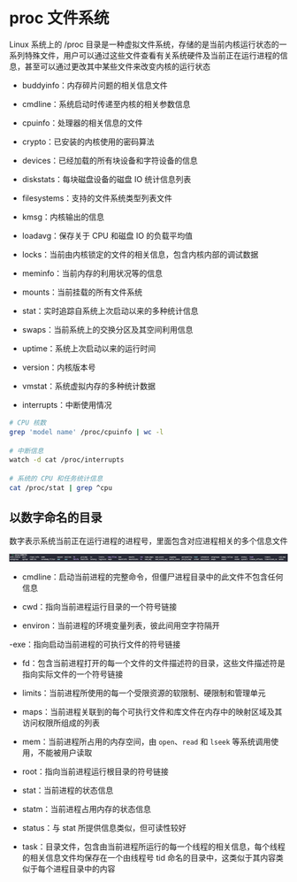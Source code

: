 # proc 文件系统

Linux 系统上的 /proc 目录是一种虚拟文件系统，存储的是当前内核运行状态的一系列特殊文件，用户可以通过这些文件查看有关系统硬件及当前正在运行进程的信息，甚至可以通过更改其中某些文件来改变内核的运行状态

- buddyinfo：内存碎片问题的相关信息文件

- cmdline：系统启动时传递至内核的相关参数信息

- cpuinfo：处理器的相关信息的文件

- crypto：已安装的内核使用的密码算法

- devices：已经加载的所有块设备和字符设备的信息

- diskstats：每块磁盘设备的磁盘 IO 统计信息列表

- filesystems：支持的文件系统类型列表文件

- kmsg：内核输出的信息

- loadavg：保存关于 CPU 和磁盘 IO 的负载平均值

- locks：当前由内核锁定的文件的相关信息，包含内核内部的调试数据

- meminfo：当前内存的利用状况等的信息

- mounts：当前挂载的所有文件系统

- stat：实时追踪自系统上次启动以来的多种统计信息

- swaps：当前系统上的交换分区及其空间利用信息

- uptime：系统上次启动以来的运行时间

- version：内核版本号

- vmstat：系统虚拟内存的多种统计数据

- interrupts：中断使用情况

```sh
# CPU 核数
grep 'model name' /proc/cpuinfo | wc -l

# 中断信息
watch -d cat /proc/interrupts

# 系统的 CPU 和任务统计信息
cat /proc/stat | grep ^cpu
```

## 以数字命名的目录

数字表示系统当前正在运行进程的进程号，里面包含对应进程相关的多个信息文件

![01](proc文件系统.assets/01.png)

- cmdline：启动当前进程的完整命令，但僵尸进程目录中的此文件不包含任何信息

- cwd：指向当前进程运行目录的一个符号链接

- environ：当前进程的环境变量列表，彼此间用空字符隔开

-exe：指向启动当前进程的可执行文件的符号链接

- fd：包含当前进程打开的每一个文件的文件描述符的目录，这些文件描述符是指向实际文件的一个符号链接

- limits：当前进程所使用的每一个受限资源的软限制、硬限制和管理单元

- maps：当前进程关联到的每个可执行文件和库文件在内存中的映射区域及其访问权限所组成的列表

- mem：当前进程所占用的内存空间，由 `open`、`read` 和 `lseek` 等系统调用使用，不能被用户读取

- root：指向当前进程运行根目录的符号链接

- stat：当前进程的状态信息

- statm：当前进程占用内存的状态信息

- status：与 stat 所提供信息类似，但可读性较好

- task：目录文件，包含由当前进程所运行的每一个线程的相关信息，每个线程的相关信息文件均保存在一个由线程号 tid 命名的目录中，这类似于其内容类似于每个进程目录中的内容
